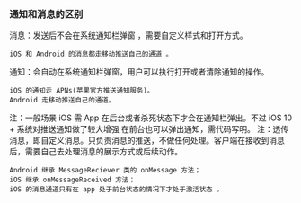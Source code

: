 ### 通知和消息的区别

消息：发送后不会在系统通知栏弹窗 ，需要自定义样式和打开方式。

```
iOS 和 Android 的消息都走移动推送自己的通道 。
```
通知：会自动在系统通知栏弹窗，用户可以执行打开或者清除通知的操作。

```
iOS 的通知走 APNs(苹果官方推送通知服务)。
Android 走移动推送自己的通道。
```
注：一般场景 iOS 需 App 在后台或者杀死状态下才会在通知栏弹出。不过 iOS 10 + 系统对推送通知做了较大增强 在前台也可以弹出通知，需代码写明。
注：透传消息，即自定义消息。只负责消息的推送，不做任何处理。客户端在接收到消息后，需要自己去处理消息的展示方式或后续动作。

```
Android 继承 MessageReciever 类的 onMessage 方法；
iOS 继承 onMessageReceived 方法；
iOS 的消息通道只有在 app 处于前台状态的情况下才处于激活状态 。
```